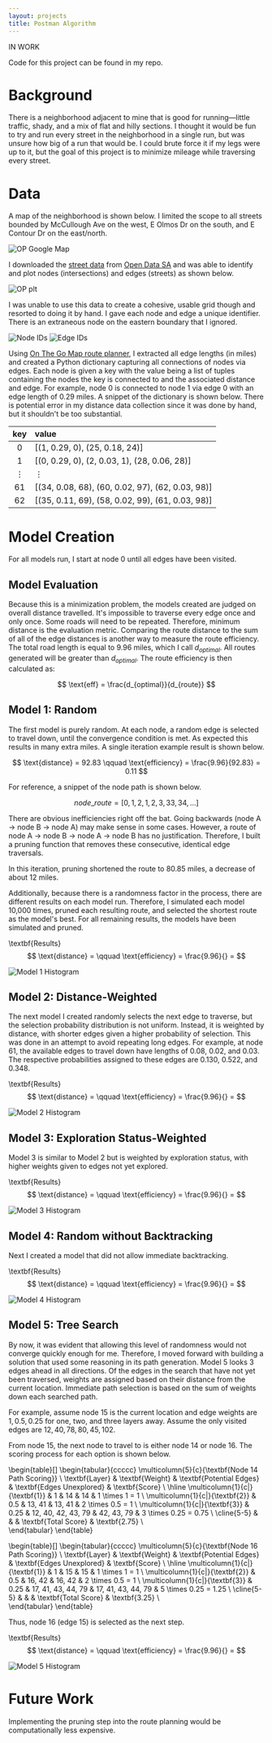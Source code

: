 ```yaml
---
layout: projects
title: Postman Algorithm
---
```


IN WORK

Code for this project can be found in my repo.

# Background

There is a neighborhood adjacent to mine that is good for running—little traffic, shady, and a mix of flat and hilly sections. I thought it would be fun to try and run every street in the neighborhood in a single run, but was unsure how big of a run that would be. I could brute force it if my legs were up to it, but the goal of this project is to minimize mileage while traversing every street.

# Data

A map of the neighborhood is shown below. I limited the scope to all streets bounded by McCullough Ave on the west, E Olmos Dr on the south, and E Contour Dr on the east/north. 

![OP Google Map](https://williamscale.github.io/attachments/postman-olmospark/googlemap.PNG)

I downloaded the [street data](https://data.sanantonio.gov/dataset/streets) from [Open Data SA](https://data.sanantonio.gov/) and was able to identify and plot nodes (intersections) and edges (streets) as shown below. 

![OP plt](https://williamscale.github.io/attachments/postman-olmospark/op.png)

I was unable to use this data to create a cohesive, usable grid though and resorted to doing it by hand. I gave each node and edge a unique identifier. There is an extraneous node on the eastern boundary that I ignored.

![Node IDs](https://williamscale.github.io/attachments/postman-olmospark/node_ids.jpeg)
![Edge IDs](https://williamscale.github.io/attachments/postman-olmospark/edge_ids.jpeg)

Using [On The Go Map route planner](https://onthegomap.com/#/create), I extracted all edge lengths (in miles) and created a Python dictionary capturing all connections of nodes via edges. Each node is given a key with the value being a list of tuples containing the nodes the key is connected to and the associated distance and edge. For example, node 0 is connected to node 1 via edge 0 with an edge length of 0.29 miles. A snippet of the dictionary is shown below. There is potential error in my distance data collection since it was done by hand, but it shouldn't be too substantial.

| key     | value                                            |
|:-------:|:-------------------------------------------------|
| 0       | [(1, 0.29, 0), (25, 0.18, 24)]                   |
| 1       | [(0, 0.29, 0), (2, 0.03, 1), (28, 0.06, 28)]     |
| &#8942; | &#8942;                                          |
| 61      | [(34, 0.08, 68), (60, 0.02, 97), (62, 0.03, 98)] |
| 62      | [(35, 0.11, 69), (58, 0.02, 99), (61, 0.03, 98)] |

# Model Creation

For all models run, I start at node 0 until all edges have been visited.

## Model Evaluation

Because this is a minimization problem, the models created are judged on overall distance travelled. It's impossible to traverse every edge once and only once. Some roads will need to be repeated. Therefore, minimum distance is the evaluation metric. Comparing the route distance to the sum of all of the edge distances is another way to measure the route efficiency. The total road length is equal to 9.96 miles, which I call $d_{optimal}$. All routes generated will be greater than $d_{optimal}$. The route efficiency is then calculated as:

$$
\text{eff} = \frac{d_{optimal}}{d_{route}}
$$

## Model 1: Random

The first model is purely random. At each node, a random edge is selected to travel down, until the convergence condition is met. As expected this results in many extra miles. A single iteration example result is shown below.

$$
\text{distance} = 92.83 \qquad \text{efficiency} = \frac{9.96}{92.83} = 0.11
$$

For reference, a snippet of the node path is shown below.

$$
node\_route = [0, 1, 2, 1, 2, 3, 33, 34, ...]
$$

There are obvious inefficiencies right off the bat. Going backwards (node A $\rightarrow$ node B $\rightarrow$ node A) may make sense in some cases. However, a route of node A $\rightarrow$ node B $\rightarrow$ node A $\rightarrow$ node B has no justification. Therefore, I built a pruning function that removes these consecutive, identical edge traversals.

In this iteration, pruning shortened the route to 80.85 miles, a decrease of about 12 miles.

Additionally, because there is a randomness factor in the process, there are different results on each model run. Therefore, I simulated each model 10,000 times, pruned each resulting route, and selected the shortest route as the model's best. For all remaining results, the models have been simulated and pruned.

\textbf{Results}
$$
\text{distance} =  \qquad \text{efficiency} = \frac{9.96}{} = 
$$

![Model 1 Histogram](https://williamscale.github.io/attachments/postman-olmospark/m1_dist_hist.png)

## Model 2: Distance-Weighted

The next model I created randomly selects the next edge to traverse, but the selection probability distribution is not uniform. Instead, it is weighted by distance, with shorter edges given a higher probability of selection. This was done in an attempt to avoid repeating long edges. For example, at node 61, the available edges to travel down have lengths of 0.08, 0.02, and 0.03. The respective probabilities assigned to these edges are 0.130, 0.522, and 0.348.

\textbf{Results}
$$
\text{distance} =  \qquad \text{efficiency} = \frac{9.96}{} = 
$$

![Model 2 Histogram](https://williamscale.github.io/attachments/postman-olmospark/m2_dist_hist.png)

## Model 3: Exploration Status-Weighted

Model 3 is similar to Model 2 but is weighted by exploration status, with higher weights given to edges not yet explored. 

\textbf{Results}
$$
\text{distance} =  \qquad \text{efficiency} = \frac{9.96}{} = 
$$

![Model 3 Histogram](https://williamscale.github.io/attachments/postman-olmospark/m3_dist_hist.png)

## Model 4: Random without Backtracking

Next I created a model that did not allow immediate backtracking.

\textbf{Results}
$$
\text{distance} =  \qquad \text{efficiency} = \frac{9.96}{} = 
$$

![Model 4 Histogram](https://williamscale.github.io/attachments/postman-olmospark/m4_dist_hist.png)

## Model 5: Tree Search

By now, it was evident that allowing this level of randomness would not converge quickly enough for me. Therefore, I moved forward with building a solution that used some reasoning in its path generation. Model 5 looks 3 edges ahead in all directions. Of the edges in the search that have not yet been traversed, weights are assigned based on their distance from the current location. Immediate path selection is based on the sum of weights down each searched path.

For example, assume node 15 is the current location and edge weights are ${1, 0.5, 0.25}$ for one, two, and three layers away. Assume the only visited edges are ${12, 40, 78, 80, 45, 102}$.

From node 15, the next node to travel to is either node 14 or node 16. The scoring process for each option is shown below.

\begin{table}[]
\begin{tabular}{ccccc}
\multicolumn{5}{c}{\textbf{Node 14 Path Scoring}}                                                                         \\
\textbf{Layer}                  & \textbf{Weight} & \textbf{Potential Edges} & \textbf{Edges Unexplored} & \textbf{Score} \\ \hline
\multicolumn{1}{c|}{\textbf{1}} & 1               & 14                       & 14                        & 1 \times 1 = 1 \\
\multicolumn{1}{c|}{\textbf{2}} & 0.5             & 13, 41                   & 13, 41                    & 2 \times 0.5 = 1 \\
\multicolumn{1}{c|}{\textbf{3}} & 0.25            & 12, 40, 42, 43, 79       & 42, 43, 79                & 3 \times 0.25 = 0.75 \\ \cline{5-5} 
                                &                 &                          & \textbf{Total Score}      & \textbf{2.75}     \\      
\end{tabular}
\end{table}

\begin{table}[]
\begin{tabular}{ccccc}
\multicolumn{5}{c}{\textbf{Node 16 Path Scoring}}                                                                         \\
\textbf{Layer}                  & \textbf{Weight} & \textbf{Potential Edges} & \textbf{Edges Unexplored} & \textbf{Score} \\ \hline
\multicolumn{1}{c|}{\textbf{1}} & 1               & 15                       & 15                        & 1 \times 1 = 1 \\
\multicolumn{1}{c|}{\textbf{2}} & 0.5             & 16, 42                   & 16, 42                    & 2 \times 0.5 = 1 \\
\multicolumn{1}{c|}{\textbf{3}} & 0.25            & 17, 41, 43, 44, 79       & 17, 41, 43, 44, 79        & 5 \times 0.25 = 1.25 \\ \cline{5-5} 
                                &                 &                          & \textbf{Total Score}      & \textbf{3.25}     \\      
\end{tabular}
\end{table}

Thus, node 16 (edge 15) is selected as the next step.

\textbf{Results}
$$
\text{distance} =  \qquad \text{efficiency} = \frac{9.96}{} = 
$$

![Model 5 Histogram](https://williamscale.github.io/attachments/postman-olmospark/m5_dist_hist.png)

# Future Work

Implementing the pruning step into the route planning would be computationally less expensive. 